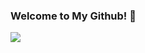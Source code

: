 ### Welcome to My Github! 👋

<a href="https://github.com/DenverCoder1/readme-typing-svg"><img src="https://readme-typing-svg.herokuapp.com?color=%238FF700&lines=Java+Developer;C%23+Developer;Aspiring+Software+Engineer)"></a>
